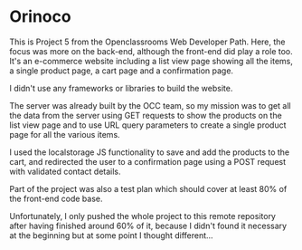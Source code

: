 # Orinoco #


This is Project 5 from the Openclassrooms Web Developer Path. Here, the focus was more on the back-end, although the front-end did play a role too. It's an e-commerce website including a list view page showing all the items, a single product page, a cart page and a confirmation page. 

I didn't use any frameworks or libraries to build the website.

The server was already built by the OCC team, so my mission was to get all the data from the server using GET requests to show the products on the list view page and to use URL query parameters to create a single product page for all the various items. 

I used the localstorage JS functionality to save and add the products to the cart, and redirected the user to a confirmation page using a POST request with validated contact details.

Part of the project was also a test plan which should cover at least 80% of the front-end code base.

Unfortunately, I only pushed the whole project to this remote repository after having finished around 60% of it, because I didn't found it necessary at the beginning but at some point I thought different...